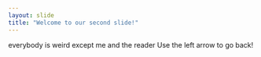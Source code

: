 ```yaml
---
layout: slide
title: "Welcome to our second slide!"
---
```

everybody is weird except me and the reader
Use the left arrow to go back!
